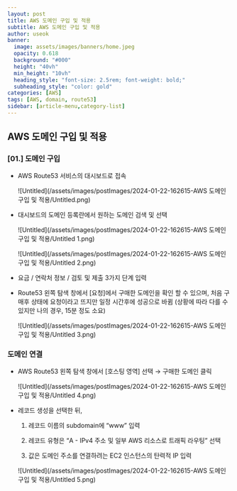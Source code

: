 ```yaml
---
layout: post
title: AWS 도메인 구입 및 적용
subtitle: AWS 도메인 구입 및 적용
author: useok
banner:
  image: assets/images/banners/home.jpeg
  opacity: 0.618
  background: "#000"
  height: "40vh"
  min_height: "10vh"
  heading_style: "font-size: 2.5rem; font-weight: bold;"
  subheading_style: "color: gold"
categories: [AWS]
tags: [AWS, domain, route53]
sidebar: [article-menu,category-list] 
---
```

## AWS 도메인 구입 및 적용

### [01.] 도메인 구입

- AWS Route53 서비스의 대시보드로 접속
    
    ![Untitled](/assets/images/postImages/2024-01-22-162615-AWS 도메인 구입 및 적용/Untitled.png)
    

- 대시보드의 도메인 등록란에서 원하는 도메인 검색 및 선택
    
    ![Untitled](/assets/images/postImages/2024-01-22-162615-AWS 도메인 구입 및 적용/Untitled 1.png)
    
    ![Untitled](/assets/images/postImages/2024-01-22-162615-AWS 도메인 구입 및 적용/Untitled 2.png)
    

- 요금 /  연락처 정보 / 검토 및 제출 3가지 단계 입력

- Route53 왼쪽 탐색 창에서 [요청]에서 구매한 도메인을 확인 할 수 있으며, 처음 구매후 상태에 요청이라고 뜨지만 일정 시간후에 성공으로 바뀜 (상황에 따라 다를 수 있지만 나의 경우, 15분 정도 소요)
    
    ![Untitled](/assets/images/postImages/2024-01-22-162615-AWS 도메인 구입 및 적용/Untitled 3.png)
    

### 도메인 연결

- AWS Route53 왼쪽 탐색 창에서 [호스팅 영역] 선택 → 구매한 도메인 클릭
    
    ![Untitled](/assets/images/postImages/2024-01-22-162615-AWS 도메인 구입 및 적용/Untitled 4.png)
    

- 레코드 생성을 선택한 뒤,
    
    1) 레코드 이름의 subdomain에 “www” 입력
    
    2) 레코드 유형은 “A - IPv4 주소 및 일부 AWS 리소스로 트래픽 라우팅” 선택
    
    3) 값은 도메인 주소를 연결하려는 EC2 인스턴스의 탄력적 IP 입력
    
    ![Untitled](/assets/images/postImages/2024-01-22-162615-AWS 도메인 구입 및 적용/Untitled 5.png)